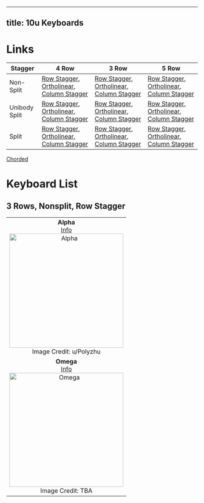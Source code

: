 
---
title: 10u Keyboards
---

# Links


| Stagger | 4 Row | 3 Row | 5 Row |  
| --- | --- | --- | --- |
| Non-Split | [Row Stagger](#4nr), [Ortholinear](#4no), [Column Stagger](#3nc) | [Row Stagger](#3nr), [Ortholinear](#3no), [Column Stagger](#4nc) | [Row Stagger](#5nr), [Ortholinear](#5no), [Column Stagger](#5nc) |  
| Unibody Split | [Row Stagger](#4nr), [Ortholinear](#4no), [Column Stagger](#4nc) | [Row Stagger](#3nr), [Ortholinear](#3no), [Column Stagger](#3nc) | [Row Stagger](#5nr), [Ortholinear](#5no), [Column Stagger](#5nc) |  
| Split | [Row Stagger](#4nr), [Ortholinear](#4no), [Column Stagger](#4nc) | [Row Stagger](#3nr), [Ortholinear](#3no), [Column Stagger](#3nc) | [Row Stagger](#5nr), [Ortholinear](#5no), [Column Stagger](#5nc) |  
[Chorded](#chord)  



# Keyboard List


## 3 Rows, Nonsplit, Row Stagger <a name="3nr"></a>  
| |  
| :---: |  
| **Alpha** <br> [Info](https://github.com/PyrooL/Alpha) <br> <img src="https://camo.githubusercontent.com/4abe6b0ffd284eb6b6bfaa53a3f885e6f54750074ca1a41a66490a2324138a96/68747470733a2f2f692e696d6775722e636f6d2f4c6e4e4f4b62582e6a7067" alt="Alpha" width="300"/> <br> Image Credit: u/Polyzhu |  
| **Omega** <br> [Info](https://github.com/makenova/omega) <br> <img src="https://assets.bigcartel.com/product_images/290706222/6C7D842A-49B5-42FF-BC62-E491E101C2CD.jpeg?auto=format&fit=max&w=1120" alt="Omega" width="300"/> <br> Image Credit: TBA |  

